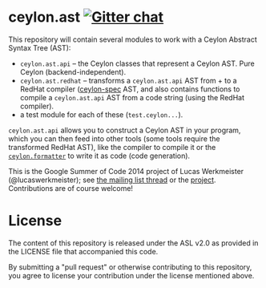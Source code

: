 ceylon.ast [![Gitter chat](https://badges.gitter.im/ceylon/ceylon.ast.png)](https://gitter.im/ceylon/ceylon.ast)
==========

This repository will contain several modules to work with a Ceylon Abstract Syntax Tree (AST):

* `ceylon.ast.api` – the Ceylon classes that represent a Ceylon AST. Pure Ceylon (backend-independent).
* `ceylon.ast.redhat` – transforms a `ceylon.ast.api` AST from + to a RedHat compiler ([ceylon-spec](https://github.com/ceylon/ceylon-spec]) AST, and also contains functions to compile a `ceylon.ast.api` AST from a code string (using the RedHat compiler).
* a test module for each of these (`test.ceylon...`).

`ceylon.ast.api` allows you to construct a Ceylon AST in your program, which you can then feed into other tools (some tools require the transformed RedHat AST), like the compiler to compile it or the [`ceylon.formatter`](https://github.com/lucaswerkmeister/ceylon.formatter) to write it as code (code generation).

This is the Google Summer of Code 2014 project of Lucas Werkmeister (@lucaswerkmeister); see [the mailing list thread](https://groups.google.com/forum/#!topic/ceylon-dev/_Uo5P2AgxmA)
or the [project](https://www.google-melange.com/gsoc/project/details/google/gsoc2014/lucaswerkmeister/5741031244955648).
Contributions are of course welcome!

License
=======

The content of this repository is released under the ASL v2.0 as provided in the LICENSE file that accompanied this code.

By submitting a "pull request" or otherwise contributing to this repository, you agree to license your contribution under the license mentioned above.
